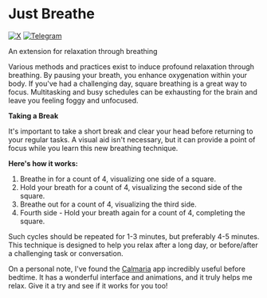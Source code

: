 # Just Breathe

[![X](https://img.shields.io/badge/X-000?style=for-the-badge&logo=x)](https://x.com/khlebobul) [![Telegram](https://img.shields.io/badge/Telegram-000?style=for-the-badge&logo=telegram&logoColor=2CA5E0)](https://t.me/khlebobul)

An extension for relaxation through breathing

Various methods and practices exist to induce profound relaxation through breathing. By pausing your breath, you enhance oxygenation within your body. If you've had a challenging day, square breathing is a great way to focus. Multitasking and busy schedules can be exhausting for the brain and leave you feeling foggy and unfocused.

**Taking a Break**

It's important to take a short break and clear your head before returning to your regular tasks. A visual aid isn't necessary, but it can provide a point of focus while you learn this new breathing technique.

**Here's how it works:**

1. Breathe in for a count of 4, visualizing one side of a square.
2. Hold your breath for a count of 4, visualizing the second side of the square.
3. Breathe out for a count of 4, visualizing the third side.  
4. Fourth side - Hold your breath again for a count of 4, completing the square.

Such cycles should be repeated for 1-3 minutes, but preferably 4-5 minutes. This technique is designed to help you relax after a long day, or before/after a challenging task or conversation.

On a personal note, I've found the [Calmaria](https://calmaria.app/) app incredibly useful before bedtime. It has a wonderful interface and animations, and it truly helps me relax. Give it a try and see if it works for you too!